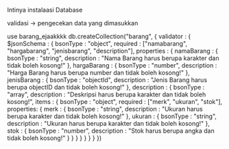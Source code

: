 Intinya instalaasi Database


validasi -> pengecekan data yang dimasukkan

use barang_ejaakkkk
db.createCollection("barang", {
	validator : {
		$jsonSchema : {
			bsonType : "object",
			required : ["namabarang", "hargabarang", "jenisbarang", "description"],
			properties : {
				namaBarang : {
					bsonType : "string",
					description : "Nama Barang harus berupa karakter dan tidak boleh kosong!"
				},
				hargaBarang : {
					bsonType : "number", 
					description : "Harga Barang harus berupa number dan tidak boleh kosong!"
				},
				jenisBarang : {
					bsonType : "objectId", 
					description : "Jenis Barang harus berupa objectID dan tidak boleh kosong!"
				},
				description : {
					bsonType : "array",
					description : "Deskripsi harus berupa karakter dan tidak boleh kosong!",
					items : {
						bsonType : "object",
						required : ["merk", "ukuran", "stok"],
						properties: {
							merk : { bsonType : "string", 
					   	         	   description : "Ukuran harus berupa karakter dan tidak boleh kosong!"
							}, 
							ukuran : { bsonType : "string",
					                       description : "Ukuran harus berupa karakter dan tidak boleh kosong!"
							},
				            	stok : { bsonType : "number", 
				                           description : "Stok harus berupa angka dan tidak boleh kosong!"
				            	}
						}
			            }
	                   }
			}
		}
	}
})
